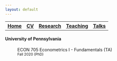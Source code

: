 ```yaml
---
layout: default
---
```


<table> 
<tr>
<th><a href="./">Home</a></th>
<th><a href="./cv.html">CV</a></th>
<th><a href="./research.html">Research</a></th>
<th><a href="./teaching.html">Teaching</a></th>
<th><a href="./talks.html">Talks</a></th>
</tr>
</table> 

<dl>
    <dt><h4>University of Pennsylvania</h4></dt>
    <dd>
        <p>ECON 705 Econometrics I - Fundamentals (TA) <br>
        <small>Fall 2020 (PhD)</small></p>
    </dd>
<dl>
